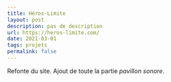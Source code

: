 ```yaml
---
title: Héros-Limite
layout: post
description: pas de description
url: https://heros-limite.com/
date: 2021-03-01
tags: projets
permalink: false
---
```

Refonte du site. Ajout de toute la partie *pavillon sonore*.
